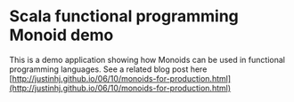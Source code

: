 # Scala functional programming Monoid demo

This is a demo application showing how Monoids can be used in functional programming languages. See a related blog post here [http://justinhj.github.io/06/10/monoids-for-production.html](http://justinhj.github.io/06/10/monoids-for-production.html)









